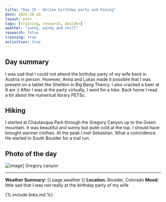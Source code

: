 ```yaml
---
title: "Day 25 - Online birthday party and hiking"
date: 2025-10-18
layout: post
tags: [training, research, boulder]
weather: "sunny, windy and chill"
research: false
training: true
activities: true
---
```


## Day summary
I was sad that I could not attend the birthday party of my wife back in Austria in person.
However, Anna and Lukas made it possible that I was present on a tablet like Sheldon in Big Bang Theory. I also cracked a beer at 9 am ;)
After I was at the party virtually, I went for a hike. Back home I read a bit about the numerical library PETSc.

## Hiking
I started at Chautauqua Park through the Gregory Canyon up to the Green mountain. It was beautiful and sunny but quite cold at the top. I should have brought warmer clothes.
At the peak I met Sebastian. What a coincidence. He started in South Boulder for a trail run.

## Photo of the day
![image](/alex-goes-usa-diary/photos/2025-10-18.jpg)]
Gregory canyon 

---

**Weather Summary:** {{ page.weather }}
**Location:** Boulder, Colorado
**Mood:** little sad that I was not really at the birthday party of my wife

{% include links.md %}
